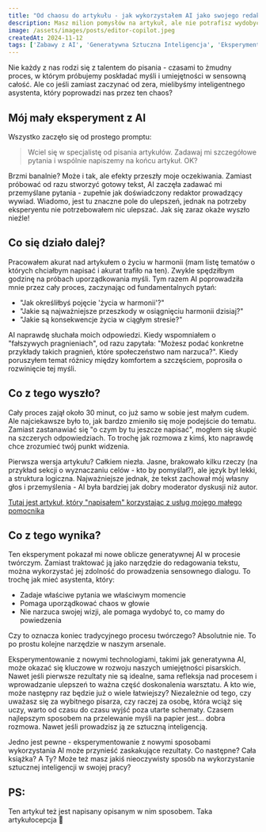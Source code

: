 ```yaml
---
title: "Od chaosu do artykułu - jak wykorzystałem AI jako swojego redaktora 🧑🏻‍💻"
description: Masz milion pomysłów na artykuł, ale nie potrafisz wydobyć z siebie talentu do pisania? A może czujesz, że Twoje pióro jest stępiałe i nie możesz uformować sensownej całości? Przekonaj się, jak wykorzystać sztuczną inteligencję jako inteligentnego asystenta, który pomoże Ci uporządkować chaos w głowie i stworzyć wartościowy tekst.
image: /assets/images/posts/editor-copilot.jpeg
createdAt: 2024-11-12
tags: ['Zabawy z AI', 'Generatywna Sztuczna Inteligencja', 'Eksperyment']
---
```

Nie każdy z nas rodzi się z talentem do pisania - czasami to żmudny proces, w którym próbujemy poskładać myśli i umiejętności w sensowną całość. Ale co jeśli zamiast zaczynać od zera, mielibyśmy inteligentnego asystenta, który poprowadzi nas przez ten chaos?

## Mój mały eksperyment z AI

Wszystko zaczęło się od prostego promptu:


> Wciel się w specjalistę od pisania artykułów. Zadawaj mi szczegółowe pytania i wspólnie napiszemy na końcu artykuł. OK?


Brzmi banalnie? Może i tak, ale efekty przeszły moje oczekiwania. Zamiast próbować od razu stworzyć gotowy tekst, AI zaczęła zadawać mi przemyślane pytania - zupełnie jak doświadczony redaktor prowadzący wywiad. Wiadomo, jest tu znaczne pole do ulepszeń, jednak na potrzeby eksperyentu nie potrzebowałem nic ulepszać. Jak się zaraz okaże wyszło nieźle!

## Co się działo dalej?

Pracowałem akurat nad artykułem o życiu w harmonii (mam listę tematów o których chciałbym napisać i akurat trafiło na ten). Zwykle spędziłbym godzinę na próbach uporządkowania myśli. Tym razem AI poprowadziła mnie przez cały proces, zaczynając od fundamentalnych pytań:

- "Jak określiłbyś pojęcie 'życia w harmonii'?"
- "Jakie są najważniejsze przeszkody w osiągnięciu harmonii dzisiaj?"
- "Jakie są konsekwencje życia w ciągłym stresie?"

AI naprawdę słuchała moich odpowiedzi. Kiedy wspomniałem o "fałszywych pragnieniach", od razu zapytała: "Możesz podać konkretne przykłady takich pragnień, które społeczeństwo nam narzuca?". Kiedy poruszyłem temat różnicy między komfortem a szczęściem, poprosiła o rozwinięcie tej myśli.

## Co z tego wyszło?

Cały proces zajął około 30 minut, co już samo w sobie jest małym cudem. Ale najciekawsze było to, jak bardzo zmieniło się moje podejście do tematu. Zamiast zastanawiać się "o czym by tu jeszcze napisać", mogłem się skupić na szczerych odpowiedziach. To trochę jak rozmowa z kimś, kto naprawdę chce zrozumieć twój punkt widzenia.

Pierwsza wersja artykułu? Całkiem niezła. Jasne, brakowało kilku rzeczy (na przykład sekcji o wyznaczaniu celów - kto by pomyślał?), ale język był lekki, a struktura logiczna. Najważniejsze jednak, że tekst zachował mój własny głos i przemyślenia - AI była bardziej jak dobry moderator dyskusji niż autor.

[Tutaj jest artykuł, który "napisałem" korzystając z usług mojego małego pomocnika](/post/harmony)

## Co z tego wynika?

Ten eksperyment pokazał mi nowe oblicze generatywnej AI w procesie twórczym. Zamiast traktować ją jako narzędzie do redagowania tekstu, można wykorzystać jej zdolność do prowadzenia sensownego dialogu. To trochę jak mieć asystenta, który:

- Zadaje właściwe pytania we właściwym momencie
- Pomaga uporządkować chaos w głowie
- Nie narzuca swojej wizji, ale pomaga wydobyć to, co mamy do powiedzenia

Czy to oznacza koniec tradycyjnego procesu twórczego? Absolutnie nie. To po prostu kolejne narzędzie w naszym arsenale.

Eksperymentowanie z nowymi technologiami, takimi jak generatywna AI, może okazać się kluczowe w rozwoju naszych umiejętności pisarskich. Nawet jeśli pierwsze rezultaty nie są idealne, sama refleksja nad procesem i wprowadzanie ulepszeń to ważna część doskonalenia warsztatu. A kto wie, może następny raz będzie już o wiele łatwiejszy?
Niezależnie od tego, czy uważasz się za wybitnego pisarza, czy raczej za osobę, która wciąż się uczy, warto od czasu do czasu wyjść poza utarte schematy. Czasem najlepszym sposobem na przelewanie myśli na papier jest... dobra rozmowa. Nawet jeśli prowadzisz ją ze sztuczną inteligencją.

Jedno jest pewne - eksperymentowanie z nowymi sposobami wykorzystania AI może przynieść zaskakujące rezultaty. Co następne? Cała książka? A Ty? Może też masz jakiś nieoczywisty sposób na wykorzystanie sztucznej inteligencji w swojej pracy?

## PS:
Ten artykuł też jest napisany opisanym w nim sposobem. Taka artykułocepcja 🤯